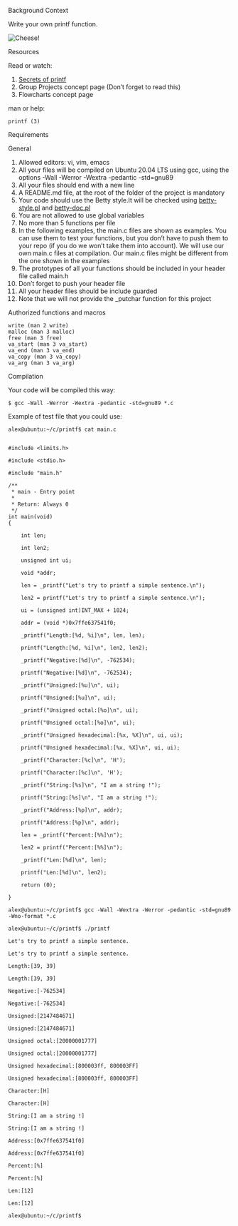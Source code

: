 Background Context

Write your own printf function.

![Cheese!](https://s3.amazonaws.com/intranet-projects-files/holbertonschool-low_level_programming/228/printf.png)

Resources

Read or watch:

1. [Secrets of printf](https://www.academia.edu/10297206/Secrets_of_printf)
2. Group Projects concept page (Don’t forget to read this)
3. Flowcharts concept page

man or help:

    printf (3)

Requirements

General

1. Allowed editors: vi, vim, emacs
2. All your files will be compiled on Ubuntu 20.04 LTS using gcc, 
   using the options -Wall -Werror -Wextra -pedantic -std=gnu89
3. All your files should end with a new line
4. A README.md file, at the root of the folder of the project is mandatory
5. Your code should use the Betty style.It will be checked using [betty-style.pl](https://github.com/alx-tools/Betty/blob/master/betty-style.pl) and [betty-doc.pl](https://github.com/alx-tools/Betty/blob/master/betty-doc.pl)
6. You are not allowed to use global variables
7. No more than 5 functions per file
6. In the following examples, the main.c files are shown as examples.
   You can use them to test your functions,
   but you don’t have to push them to your repo (if you do we won’t take them into account).
   We will use our own main.c files at compilation.
   Our main.c files might be different from the one shown in the examples
7. The prototypes of all your functions should be included in your header file called main.h
8. Don’t forget to push your header file
9. All your header files should be include guarded
10. Note that we will not provide the _putchar function for this project


Authorized functions and macros

    write (man 2 write)
    malloc (man 3 malloc)
    free (man 3 free)
    va_start (man 3 va_start)
    va_end (man 3 va_end)
    va_copy (man 3 va_copy)
    va_arg (man 3 va_arg)

Compilation

Your code will be compiled this way:
    
    $ gcc -Wall -Werror -Wextra -pedantic -std=gnu89 *.c

Example of test file that you could use:

    alex@ubuntu:~/c/printf$ cat main.c 


    #include <limits.h>

    #include <stdio.h>

    #include "main.h"

    /**
     * main - Entry point
     *
     * Return: Always 0
     */
    int main(void)
    {

        int len;
   
        int len2;
   
        unsigned int ui;
   
        void *addr;

        len = _printf("Let's try to printf a simple sentence.\n");
   
        len2 = printf("Let's try to printf a simple sentence.\n");
   
        ui = (unsigned int)INT_MAX + 1024;
   
        addr = (void *)0x7ffe637541f0;
   
        _printf("Length:[%d, %i]\n", len, len);
   
        printf("Length:[%d, %i]\n", len2, len2);
   
        _printf("Negative:[%d]\n", -762534);
   
        printf("Negative:[%d]\n", -762534);
   
        _printf("Unsigned:[%u]\n", ui);
   
        printf("Unsigned:[%u]\n", ui);
   
        _printf("Unsigned octal:[%o]\n", ui);
   
        printf("Unsigned octal:[%o]\n", ui);
   
        _printf("Unsigned hexadecimal:[%x, %X]\n", ui, ui);
   
        printf("Unsigned hexadecimal:[%x, %X]\n", ui, ui);
   
        _printf("Character:[%c]\n", 'H');
   
        printf("Character:[%c]\n", 'H');
   
        _printf("String:[%s]\n", "I am a string !");
   
        printf("String:[%s]\n", "I am a string !");
   
        _printf("Address:[%p]\n", addr);
   
        printf("Address:[%p]\n", addr);
   
        len = _printf("Percent:[%%]\n");
   
        len2 = printf("Percent:[%%]\n");
   
        _printf("Len:[%d]\n", len);
   
        printf("Len:[%d]\n", len2);
   
        return (0);
   
    }

    alex@ubuntu:~/c/printf$ gcc -Wall -Wextra -Werror -pedantic -std=gnu89 -Wno-format *.c

    alex@ubuntu:~/c/printf$ ./printf

    Let's try to printf a simple sentence.

    Let's try to printf a simple sentence.

    Length:[39, 39]

    Length:[39, 39]

    Negative:[-762534]

    Negative:[-762534]

    Unsigned:[2147484671]

    Unsigned:[2147484671]

    Unsigned octal:[20000001777]

    Unsigned octal:[20000001777]

    Unsigned hexadecimal:[800003ff, 800003FF]

    Unsigned hexadecimal:[800003ff, 800003FF]

    Character:[H]

    Character:[H]

    String:[I am a string !]

    String:[I am a string !]

    Address:[0x7ffe637541f0]

    Address:[0x7ffe637541f0]

    Percent:[%]

    Percent:[%]

    Len:[12]

    Len:[12]

    alex@ubuntu:~/c/printf$
